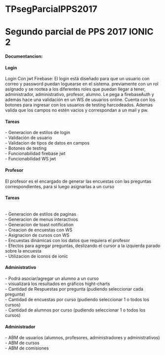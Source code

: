 # TPsegParcialPPS2017
Segundo parcial de PPS 2017 IONIC 2
========================================


<h4>Documentancion:</h4>

 <h4>Login</h4>
Login Con jwt Firebase: El login está diseñado para que un usuario con correo y password puedan loguearse en el sistema.
	previamente con un rol asignado y se rootea a los diferentes roles que puedan llegar a tener, administrador, administrativo, profesor, alumno.
	Le pega a firebaseAuth y además hace una validación en un WS de usuarios online. 
	Cuenta con los botones para ingresar con los usuarios de testing harcodeados.
	Ademas valida que los campos no estén vacios y correspondan a un mail y pw.	

    
<h4>Tareas</h4>
    -	Generacion de estilos de login<br>
    -	Validación de usuario<br>
    -   Validacion de tipos de datos en campos<br>
    -	Botones de testing<br>
    -	Funcionabilidad firebase jwt<br>
	-	Funcionabilidad WS jwt<br>

 <h4>Profesor</h4>
El profesor es el encargado de generar las encuestas con las preguntas correspondientes, para si luego asignarlas a un curso<br>

 <h4>Tareas</h4><br>
	-	Generacion de estilos de paginas <br>
	-	Generacion de menus interactivos <br>
	-	Generacion de toast notification <br>
	-	Creacion de encuestas con WS <br>
	-	Asignacion de cursos con WS <br>
	-	Encuestas dinámicas con los datos que requiera el profesor <br>
	-	Efectos para agregar preguntas, deslizando el cursor a la izquierda parado sobre la encuesta <br>
	-	Utilizacion de iconos de ionic <br>
    
 <h4>Administrativo</h4>
	-	Podrá asociar/agregar un alumno a un curso <br>
	-	visualizará los resultados en gráficos hight-charts <br>
	-	Cantidad de Respuestas por pregunta (pudiendo seleccionar cada pregunta) <br>
	-	Cantidad de encuestas por curso (pudiendo seleccionar 1 o todos los cursos)<br>
	-	Cantidad de alumnos por curso (pudiendo seleccionar 1 o todos los cursos)<br>

 <h4>Administrador</h4>
	-	ABM de usuarios (alumnos, profesores, administradores y administrativos) <br>
	-	ABM de cursos<br>
	-	ABM de comisiones<br>


